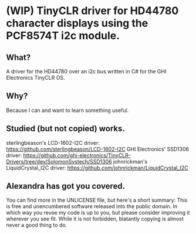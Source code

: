# (WIP) TinyCLR driver for HD44780 character displays using the PCF8574T i2c module.
## What?
A driver for the HD44780 over an i2c bus written in C# for the GHI Electronics TinyCLR OS.
## Why?
Because I can and want to learn something useful.
## Studied (but not copied) works.
sterlingbeason's LCD-1602-I2C driver: https://github.com/sterlingbeason/LCD-1602-I2C
GHI Electronics' SSD1306 driver: https://github.com/ghi-electronics/TinyCLR-Drivers/tree/dev/SolomonSystech/SSD1306
johnrickman's LiquidCrystal_I2C driver: https://github.com/johnrickman/LiquidCrystal_I2C
## Alexandra has got you covered.
You can find more in the UNLICENSE file, but here's a short summary: This is free and unencumbered software released into the public domain.
In which way you reuse my code is up to you, but please consider improving it wherever you see fit.
While it is not forbidden, blatantly copying is almost never a good thing to do.

